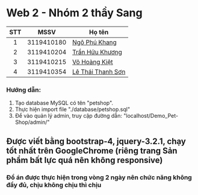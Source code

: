 # Web 2 - Nhóm 2 thầy Sang
|STT | MSSV            | Họ tên                                                                       |
|:--:| :-------------: |------------------------------------------------------------------------------|
|1   | 3119410180      | [Ngô Phú Khang](https://www.facebook.com/ngokhang2001sgunkey/)               |
|2   | 3119410204      | [Trần Hữu Khương](https://www.facebook.com/JB.TranHuuKhuong/)                |
|3   | 3119410215      | [Võ Hoàng Kiệt](https://www.facebook.com/thekids.1002/)                      |
|4   | 3119410354      | [Lê Thái Thanh Sơn](https://www.facebook.com/profile.php?id=100041348190068/)|
### Hướng dẫn:
1. Tạo database MySQL có tên "petshop".
2. Thực hiện import file "./database/petshop.sql"
3. Để vào quản lý admin, truy cập đường dẫn: "localhost/Demo_Pet-Shop/admin/"
## Được viết bằng bootstrap-4, jquery-3.2.1, chạy tốt nhất trên GoogleChrome (riêng trang Sản phẩm bất lực quá nên không responsive)
### Đồ án được thực hiện trong vòng 2 ngày nên chức năng không đầy đủ, chịu không chịu thì chịu
